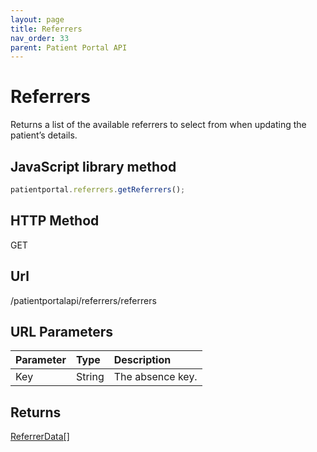 ```yaml
---
layout: page
title: Referrers
nav_order: 33
parent: Patient Portal API
---
```


# Referrers



Returns a list of the available referrers to select from when updating the patient’s details.

## JavaScript library method

```javascript
patientportal.referrers.getReferrers();
```

## HTTP Method

GET

## ****Url****

/patientportalapi/referrers/referrers

## URL Parameters

| Parameter | Type   | Description                                                 |
|:----------|:-------|:------------------------------------------------------------|
| Key | String | The absence key. |

## Returns

[ReferrerData\[\]](#_ReferrerData)
